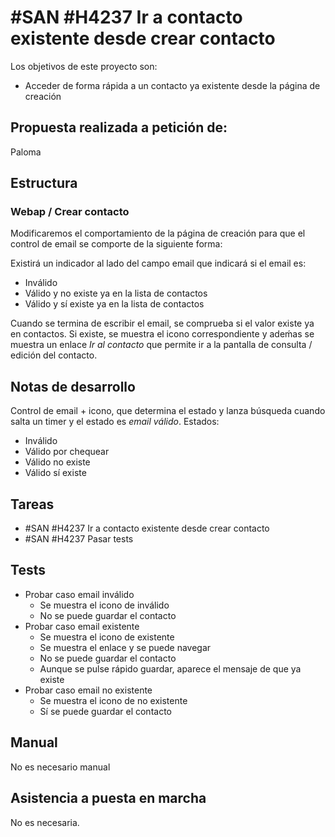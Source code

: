 # #SAN #H4237 Ir a contacto existente desde crear contacto

Los objetivos de este proyecto son:
+ Acceder de forma rápida a un contacto ya existente desde la página de creación

## Propuesta realizada a petición de:
Paloma

## Estructura

### Webap / Crear contacto
Modificaremos el comportamiento de la página de creación para que el control de email se comporte de la siguiente forma:

Existirá un indicador al lado del campo email que indicará si el email es:
+ Inválido
+ Válido y no existe ya en la lista de contactos
+ Válido y sí existe ya en la lista de contactos

Cuando se termina de escribir el email, se comprueba si el valor existe ya en contactos. Si existe, se muestra el icono correspondiente y adeḿas se muestra un enlace _Ir al contacto_ que permite ir a la pantalla de consulta / edición del contacto.


## Notas de desarrollo
Control de email + icono, que determina el estado y lanza búsqueda cuando salta un timer y el estado es _email válido_. Estados:
+ Inválido
+ Válido por chequear
+ Válido no existe
+ Válido sí existe



## Tareas
* #SAN #H4237 Ir a contacto existente desde crear contacto
* #SAN #H4237 Pasar tests

## Tests

+ Probar caso email inválido
    + Se muestra el icono de inválido
    + No se puede guardar el contacto
+ Probar caso email existente
    + Se muestra el icono de existente
    + Se muestra el enlace y se puede navegar
    + No se puede guardar el contacto
    + Aunque se pulse rápido guardar, aparece el mensaje de que ya existe
+ Probar caso email no existente
    + Se muestra el icono de no existente
    + Sí se puede guardar el contacto

## Manual
No es necesario manual

## Asistencia a puesta en marcha
No es necesaria.
